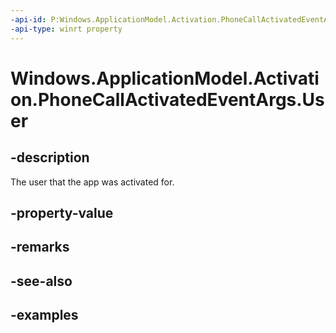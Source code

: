 ```yaml
---
-api-id: P:Windows.ApplicationModel.Activation.PhoneCallActivatedEventArgs.User
-api-type: winrt property
---
```


# Windows.ApplicationModel.Activation.PhoneCallActivatedEventArgs.User

<!--
public Windows.System.User User { get; }
-->


## -description

The user that the app was activated for.

## -property-value

## -remarks

## -see-also

## -examples


